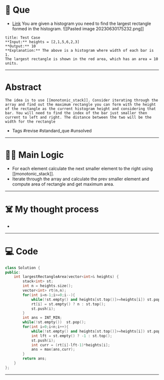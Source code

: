 # 🧩 Que
- [Link](https://leetcode.com/problems/largest-rectangle-in-histogram/)
You are given a histogram you need to find the largest rectangle formed in the histogram.
![[Pasted image 20230630175232.png]]
```ad-question
title: Test Case
**Input:** heights = [2,1,5,6,2,3]
**Output:** 10
**Explanation:** The above is a histogram where width of each bar is 1.
The largest rectangle is shown in the red area, which has an area = 10 units.
```

---
# Abstract
```ad-abstract
The idea is to use [[monotonic_stack]]. Consider iterating through the array and find out the maximum rectangle you can form with the height of the rectangle as the current histogram height and considering that bar. You will need to find the index of the bar just smaller then current to left and right. The distance between the two will be the width for the rectangle
```

- Tags #revise #standard_que #unsolved 
--- 
# 🕵️‍♂️ Main Logic
- For each element calculate the next smaller element to the right using [[monotonic_stack]].
- Iterate through the array and calculate the prev smaller element and compute area of rectangle and get maximum area.

---
# ☠️ My thought process
- 
---

# 💻 Code
```c++
class Solution {
public:
    int largestRectangleArea(vector<int>& heights) {
        stack<int> st;
        int n = heights.size();
        vector<int> rt(n,n);
        for(int i=n-1;i>=0;i--){
            while(!st.empty() and heights[st.top()]>=heights[i]) st.pop();
            rt[i] = st.empty() ? n : st.top();
            st.push(i);
        }
        int ans = INT_MIN;
        while(!st.empty())  st.pop();
        for(int i=0;i<n;i++){
            while(!st.empty() and heights[st.top()]>=heights[i]) st.pop();
            int lft = st.empty() ? -1 : st.top();
            st.push(i);
            int curr = (rt[i]-lft-1)*heights[i];
            ans = max(ans,curr);
        }
        return ans;
    }
};
```
---
